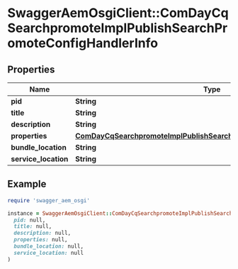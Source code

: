 # SwaggerAemOsgiClient::ComDayCqSearchpromoteImplPublishSearchPromoteConfigHandlerInfo

## Properties

| Name | Type | Description | Notes |
| ---- | ---- | ----------- | ----- |
| **pid** | **String** |  | [optional] |
| **title** | **String** |  | [optional] |
| **description** | **String** |  | [optional] |
| **properties** | [**ComDayCqSearchpromoteImplPublishSearchPromoteConfigHandlerProperties**](ComDayCqSearchpromoteImplPublishSearchPromoteConfigHandlerProperties.md) |  | [optional] |
| **bundle_location** | **String** |  | [optional] |
| **service_location** | **String** |  | [optional] |

## Example

```ruby
require 'swagger_aem_osgi'

instance = SwaggerAemOsgiClient::ComDayCqSearchpromoteImplPublishSearchPromoteConfigHandlerInfo.new(
  pid: null,
  title: null,
  description: null,
  properties: null,
  bundle_location: null,
  service_location: null
)
```

